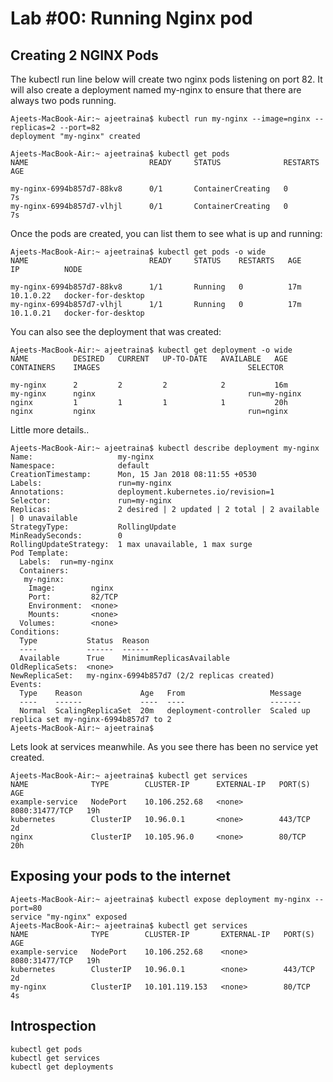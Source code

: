 # Lab #00: Running Nginx pod

## Creating 2 NGINX Pods

The kubectl run line below will create two nginx pods listening on port 82. It will also create a deployment named my-nginx to ensure that there are always two pods running.

```
Ajeets-MacBook-Air:~ ajeetraina$ kubectl run my-nginx --image=nginx --replicas=2 --port=82
deployment "my-nginx" created
```

```
Ajeets-MacBook-Air:~ ajeetraina$ kubectl get pods
NAME                           READY     STATUS              RESTARTS   AGE

my-nginx-6994b857d7-88kv8      0/1       ContainerCreating   0          7s
my-nginx-6994b857d7-vlhjl      0/1       ContainerCreating   0          7s
```

Once the pods are created, you can list them to see what is up and running:


```
Ajeets-MacBook-Air:~ ajeetraina$ kubectl get pods -o wide
NAME                           READY     STATUS    RESTARTS   AGE       IP          NODE

my-nginx-6994b857d7-88kv8      1/1       Running   0          17m       10.1.0.22   docker-for-desktop
my-nginx-6994b857d7-vlhjl      1/1       Running   0          17m       10.1.0.21   docker-for-desktop
```


You can also see the deployment that was created:

```
Ajeets-MacBook-Air:~ ajeetraina$ kubectl get deployment -o wide
NAME          DESIRED   CURRENT   UP-TO-DATE   AVAILABLE   AGE       CONTAINERS    IMAGES                                 SELECTOR

my-nginx      2         2         2            2           16m       my-nginx      nginx                                  run=my-nginx
nginx         1         1         1            1           20h       nginx         nginx                                  run=nginx

```


Little more details..

```
Ajeets-MacBook-Air:~ ajeetraina$ kubectl describe deployment my-nginx
Name:                   my-nginx
Namespace:              default
CreationTimestamp:      Mon, 15 Jan 2018 08:11:55 +0530
Labels:                 run=my-nginx
Annotations:            deployment.kubernetes.io/revision=1
Selector:               run=my-nginx
Replicas:               2 desired | 2 updated | 2 total | 2 available | 0 unavailable
StrategyType:           RollingUpdate
MinReadySeconds:        0
RollingUpdateStrategy:  1 max unavailable, 1 max surge
Pod Template:
  Labels:  run=my-nginx
  Containers:
   my-nginx:
    Image:        nginx
    Port:         82/TCP
    Environment:  <none>
    Mounts:       <none>
  Volumes:        <none>
Conditions:
  Type           Status  Reason
  ----           ------  ------
  Available      True    MinimumReplicasAvailable
OldReplicaSets:  <none>
NewReplicaSet:   my-nginx-6994b857d7 (2/2 replicas created)
Events:
  Type    Reason             Age   From                   Message
  ----    ------             ----  ----                   -------
  Normal  ScalingReplicaSet  20m   deployment-controller  Scaled up replica set my-nginx-6994b857d7 to 2
Ajeets-MacBook-Air:~ ajeetraina$ 
```

Lets look at services meanwhile. As you see there has been no service yet created.

```
Ajeets-MacBook-Air:~ ajeetraina$ kubectl get services
NAME              TYPE        CLUSTER-IP      EXTERNAL-IP   PORT(S)          AGE
example-service   NodePort    10.106.252.68   <none>        8080:31477/TCP   19h
kubernetes        ClusterIP   10.96.0.1       <none>        443/TCP          2d
nginx             ClusterIP   10.105.96.0     <none>        80/TCP           20h
```

## Exposing your pods to the internet

```
Ajeets-MacBook-Air:~ ajeetraina$ kubectl expose deployment my-nginx --port=80
service "my-nginx" exposed
Ajeets-MacBook-Air:~ ajeetraina$ kubectl get services
NAME              TYPE        CLUSTER-IP       EXTERNAL-IP   PORT(S)          AGE
example-service   NodePort    10.106.252.68    <none>        8080:31477/TCP   19h
kubernetes        ClusterIP   10.96.0.1        <none>        443/TCP          2d
my-nginx          ClusterIP   10.101.119.153   <none>        80/TCP           4s
```

## Introspection

```
kubectl get pods
kubectl get services
kubectl get deployments
```

